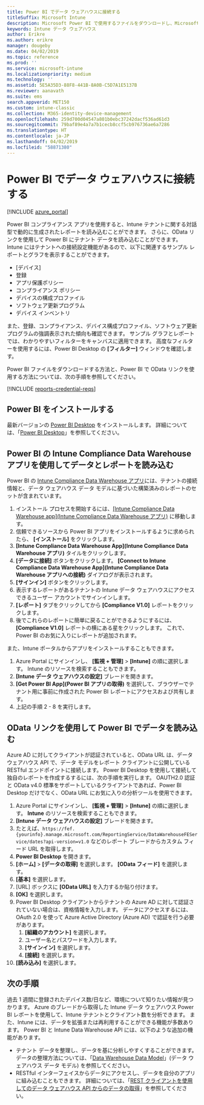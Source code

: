 ```yaml
---
title: Power BI でデータ ウェアハウスに接続する
titleSuffix: Microsoft Intune
description: Microsoft Power BI で使用するファイルをダウンロードし、Microsoft Intune テナントに合わせて動的に生成されるインタラクティブなレポートを読み込むことができます。
keywords: Intune データ ウェアハウス
author: Erikre
ms.author: erikre
manager: dougeby
ms.date: 04/02/2019
ms.topic: reference
ms.prod: ''
ms.service: microsoft-intune
ms.localizationpriority: medium
ms.technology: ''
ms.assetid: 5E5A35D3-88F8-441B-8A0B-C5D7A1E5137B
ms.reviewer: aanavath
ms.suite: ems
search.appverid: MET150
ms.custom: intune-classic
ms.collection: M365-identity-device-management
ms.openlocfilehash: 259d700d04547a801b0ebc37242dacf536ad61d3
ms.sourcegitcommit: 79baf89e4a7a7b1cecb8ccf5cb976736ae6a7286
ms.translationtype: HT
ms.contentlocale: ja-JP
ms.lasthandoff: 04/02/2019
ms.locfileid: "58871380"
---
```

# <a name="connect-to-the-data-warehouse-with-power-bi"></a>Power BI でデータ ウェアハウスに接続する

[!INCLUDE [azure_portal](./includes/azure_portal.md)]

Power BI コンプライアンス アプリを使用すると、Intune テナントに関する対話型で動的に生成されたレポートを読み込むことができます。 さらに、OData リンクを使用して Power BI にテナント データを読み込むことができます。 Intune にはテナントへの接続設定機能があるので、以下に関連するサンプル レポートとグラフを表示することができます。  

  -  [デバイス]
  -  登録
  -  アプリ保護ポリシー
  -  コンプライアンス ポリシー
  -  デバイスの構成プロファイル
  -  ソフトウェア更新プログラム
  -  デバイス インベントリ

また、登録、コンプライアンス、デバイス構成プロファイル、ソフトウェア更新プログラムの強調表示された傾向も確認できます。 サンプル グラフとレポートでは、わかりやすいフィルターをキャンバスに適用できます。 高度なフィルターを使用するには、Power BI Desktop の **[フィルター]** ウィンドウを確認します。

Power BI ファイルをダウンロードする方法と、Power BI で OData リンクを使用する方法については、次の手順を参照してください。

[!INCLUDE [reports-credential-reqs](./includes/reports-credential-reqs.md)]

## <a name="install-power-bi"></a>Power BI をインストールする

最新バージョンの [Power BI Desktop](https://aka.ms/intune/datawarehouseapi/installpowerbi) をインストールします。 詳細については、「[Power BI Desktop](https://powerbi.microsoft.com/desktop)」を参照してください。

## <a name="load-the-data-and-reports-using-the-power-bi-intune-compliance-data-warehouse-app"></a>Power BI の Intune Compliance Data Warehouse アプリを使用してデータとレポートを読み込む

Power BI の [Intune Compliance Data Warehouse アプリ](https://aka.ms/intune/datawarehouseapi/getpowerbiapp)には、テナントの接続情報と、データ ウェアハウス データ モデルに基づいた構築済みのレポートのセットが含まれています。

1.  インストール プロセスを開始するには、[[Intune Compliance Data Warehouse app]\(Intune Compliance Data Warehouse アプリ\)](https://aka.ms/intune/datawarehouseapi/getpowerbiapp) に移動します。
2.  信頼できるソースから Power BI アプリをインストールするように求められたら、 **[インストール]** をクリックします。
3.  **[Intune Compliance Data Warehouse App]\(Intune Compliance Data Warehouse アプリ\)** タイルをクリックします。
4.  **[データに接続]** ボタンをクリックします。 
    **[Connect to Intune Compliance Data Warehouse App]\(Intune Compliance Data Warehouse アプリへの接続\)** ダイアログが表示されます。
5.  **[サインイン]** ボタンをクリックします。
6.  表示するレポートがあるテナントの Intune データ ウェアハウスにアクセスできるユーザー アカウントでサインインします。 
7.  **[レポート]** タブをクリックしてから **[Compliance V1.0]** レポートをクリックします。
8.  後でこれらのレポートに簡単に戻ることができるようにするには、 **[Compliance V1.0]** レポートの横にある星をクリックします。 これで、Power BI のお気に入りにレポートが追加されます。

また、Intune ポータルからアプリをインストールすることもできます。

1.  Azure Portal にサインインし、 **[監視 + 管理]**  >  **[Intune]** の順に選択します。 Intune のリソースを検索することもできます。
2.  **[Intune データ ウェアハウスの設定]** ブレードを開きます。
3.  **[Get Power BI App]\(Power BI アプリの取得\)** を選択して、ブラウザーでテナント用に事前に作成された Power BI レポートにアクセスおよび共有します。
4.  上記の手順 2 - 8 を実行します。

## <a name="load-the-data-in-power-bi-using-the-odata-link"></a>OData リンクを使用して Power BI でデータを読み込む

Azure AD に対してクライアントが認証されていると、OData URL は、データ ウェアハウス API で、データ モデルをレポート クライアントに公開している RESTful エンドポイントに接続します。 Power BI Desktop を使用して接続して独自のレポートを作成するするには、次の手順を実行します。 OAUTH2.0 認証と OData v4.0 標準をサポートしているクライアントであれば、Power BI Desktop だけでなく、OData URL にお気に入りの分析ツールを使用できます。

1.  Azure Portal にサインインし、 **[監視 + 管理]**  >  **[Intune]** の順に選択します。 **Intune** のリソースを検索することもできます。  
2.  **[Intune データ ウェアハウスの設定]** ブレードを開きます。
3. たとえば、`https://fef.{yourinfo}.manage.microsoft.com/ReportingService/DataWarehouseFEService/dates?api-version=v1.0` などのレポート ブレードからカスタム フィード URL を取得します。
4. **Power BI Desktop** を開きます。
5. **[ホーム]**  >  **[データの取得]** を選択します。 **[OData フィード]** を選択します。
6. **[基本]** を選択します。
7. [URL] ボックスに **[OData URL]** を入力するか貼り付けます。
8. **[OK]** を選択します。
9. Power BI Desktop クライアントからテナントの Azure AD に対して認証されていない場合は、資格情報を入力します。 データにアクセスするには、OAuth 2.0 を使って Azure Active Directory (Azure AD) で認証を行う必要があります。  
    1.  **[組織のアカウント]** を選択します。  
    2.  ユーザー名とパスワードを入力します。  
    3.  **[サインイン]** を選択します。  
    4.  **[接続]** を選択します。  
10. **[読み込み]** を選択します。

## <a name="next-steps"></a>次の手順

過去 1 週間に登録されたデバイス数/日など、環境について知りたい情報が見つかります。 Azure のブレードから取得した Intune データ ウェアハウス Power BI レポートを使用して、Intune テナントとクライアント数を分析できます。 また、Intune には、データを拡張または再利用することができる機能が多数あります。 Power BI と Intune Data Warehouse API には、以下のような追加の機能があります。

<!-- -  You can use Power BI Desktop to create additional report types with your data. For example, you could create a custom chart representing the ratio of device manufactures in your enterprise. For more information about creating custom reports with Power BI and the Intune Data Warehouse, see `BLOG POST ON POWER BI`. -->
 -  テナント データを整理し、データを基に分析しやすくすることができます。 データの整理方法については、「[Data Warehouse Data Model](reports-ref-data-model.md)」(データ ウェアハウス データ モデル) を参照してください。
 -  RESTful インターフェイスからデータにアクセスし、データを自分のアプリに組み込むこともできます。 詳細については、「[REST クライアントを使用してのデータ ウェアハウス API からのデータの取得](reports-proc-data-rest.md)」を参照してください。

